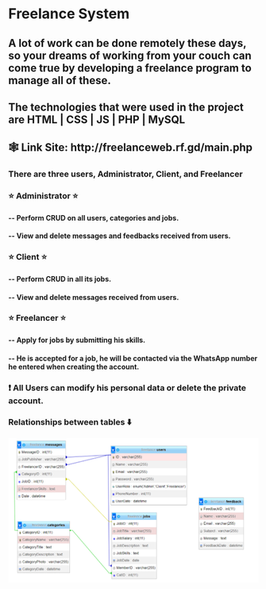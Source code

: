 <h1>Freelance System</h1>

<h2>A lot of work can be done remotely these days, so your dreams of working
from your couch can come true by developing a freelance program to
manage all of these.</h2>

<h2>The technologies that were used in the project are HTML | CSS | JS | PHP | MySQL</h2>

<h2>🕸️ Link Site: http://freelanceweb.rf.gd/main.php</h2>

<h3>There are three users, Administrator, Client, and Freelancer</h3>

<h3>⭐ Administrator ⭐</h3>
<h4>-- Perform CRUD on all users, categories and jobs.</h4>
<h4>-- View and delete messages and feedbacks received from users.</h4>

<h3>⭐ Client ⭐</h3>
<h4>-- Perform CRUD in all its jobs.</h4>
<h4>-- View and delete messages received from users.</h4>

<h3>⭐ Freelancer ⭐</h3>
<h4>-- Apply for jobs by submitting his skills.</h4>
<h4>-- He is accepted for a job, he will be contacted via the WhatsApp number he entered when creating the account.</h4>

<h3>❗ All Users can modify his personal data or delete the private account.</h3>

<h3>Relationships between tables ⬇️</h3>
<img src="./database/TablesRelationship.png">
